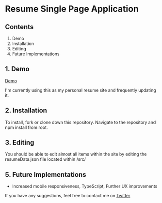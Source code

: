 # Resume Single Page Application

## Contents

1. Demo
2. Installation
3. Editing
4. Future Implementations

## 1. Demo

[Demo](https://www.elvisjg.com/)

I'm currently using this as my personal resume site and frequently updating it.

## 2. Installation

To install, fork or clone down this repository. Navigate to the repository and npm install from root.

## 3. Editing

You should be able to edit almost all items within the site by editing the resumeData.json file located within /src/

## 5. Future Implementations

- Increased mobile responsiveness, TypeScript, Further UX improvements

If you have any suggestions, feel free to contact me on [Twitter](https://twitter.com/RealMinMax)
